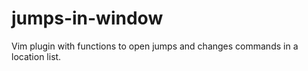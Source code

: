 jumps-in-window
===============

Vim plugin with functions to open jumps and changes commands in a location list.
